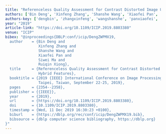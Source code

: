 ```yaml
---
title: "Referenceless Quality Assessment for Contrast Distorted Image Using Hybrid Features"
authors: ['Bin Deng', 'Xinfeng Zhang', 'Shanshe Wang', 'Xiaofei Pan', 'Siwei Ma', 'Ruiqin Xiong']
authors-key: ['dengbin', 'zhangxinfeng', 'wangshanshe', 'panxiaofei', 'masiwei', 'xiongruiqin']
year: "2019"
article-link: "https://doi.org/10.1109/ICIP.2019.8803380"
venue: "ICIP"
bibex: "@inproceedings{DBLP:conf/icip/DengZWPMX19,
  author    = {Bin Deng and
               Xinfeng Zhang and
               Shanshe Wang and
               Xiaofei Pan and
               Siwei Ma and
               Ruiqin Xiong},
  title     = {Referenceless Quality Assessment for Contrast Distorted Image Using
               Hybrid Features},
  booktitle = {2019 {IEEE} International Conference on Image Processing, {ICIP} 2019,
               Taipei, Taiwan, September 22-25, 2019},
  pages     = {2354--2358},
  publisher = {{IEEE}},
  year      = {2019},
  url       = {https://doi.org/10.1109/ICIP.2019.8803380},
  doi       = {10.1109/ICIP.2019.8803380},
  timestamp = {Wed, 11 Dec 2019 16:30:23 +0100},
  biburl    = {https://dblp.org/rec/conf/icip/DengZWPMX19.bib},
  bibsource = {dblp computer science bibliography, https://dblp.org}
}"
---
```

